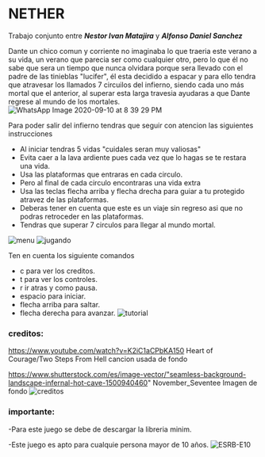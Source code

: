 NETHER
================

Trabajo conjunto entre ***Nestor Ivan Matajira*** y ***Alfonso Daniel Sanchez***

Dante un chico comun y corriente no imaginaba 
lo que traeria este verano a su vida, un verano 
que parecia ser como cualquier otro, pero lo que 
él no sabe que sera un tiempo que nunca olvidara
porque sera llevado con el padre de las tinieblas 
"lucifer", él esta decidido a espacar y para ello
tendra que atravesar los llamados 7 circuilos 
del infierno, siendo cada uno más mortal que 
el anterior, al superar esta larga travesia 
ayudaras a que Dante regrese al mundo de los 
mortales.
![WhatsApp Image 2020-09-10 at 8 39 29 PM](https://user-images.githubusercontent.com/68023577/92853188-2d212b00-f3b5-11ea-8e43-f425de83f26f.jpeg)


Para poder salir del infierno tendras que 
seguir con atencion las siguientes instrucciones
 
 - Al iniciar tendras 5 vidas "cuidales seran muy valiosas" 
 - Evita caer a la lava ardiente pues cada vez que lo hagas
 se te restara una vida.
 - Usa las plataformas que entraras en cada circulo. 
 - Pero al final de cada circulo encontraras una vida extra 
 - Usa las teclas flecha arriba y flecha drecha para guiar a 
 tu protegido atravez de las plataformas. 
 - Deberas tener en cuenta que este es un viaje sin regreso
 asi que no podras retroceder en las plataformas.
 - Tendras que superar 7 circulos para llegar al mundo mortal.

![menu](https://user-images.githubusercontent.com/68088413/92854326-8473cb00-f3b6-11ea-9b01-420d8ddff062.png)
![jugando](https://user-images.githubusercontent.com/68088413/92854451-aff6b580-f3b6-11ea-999d-215a72e8dcc0.png)

Ten en cuenta los siguiente comandos
 - c para ver los creditos. 
 - t para ver los controles. 
 - r ir atras y como pausa.
 - espacio para iniciar. 
 - flecha arriba para saltar.
 - flecha derecha para avanzar. 
![tutorial](https://user-images.githubusercontent.com/68088413/92854489-c56bdf80-f3b6-11ea-8290-86dfc8c8c27a.png)

### creditos: 
https://www.youtube.com/watch?v=K2iC1aCPbKA150
 Heart of Courage/Two Steps From Hell
cancion usada de fondo

https://www.shutterstock.com/es/image-vector/"seamless-background-landscape-infernal-hot-cave-1500940460"
November_Seventee
Imagen de fondo 
![creditos](https://user-images.githubusercontent.com/68023577/91270949-0de09780-e73f-11ea-99fa-41042c8796b9.png)



### importante: 

-Para este juego se debe de descargar la libreria minim.


-Este juego es apto para cualquie persona mayor de 10 años.
![ESRB-E10](https://user-images.githubusercontent.com/68088413/92854540-dcaacd00-f3b6-11ea-9104-e4484079415c.png)



